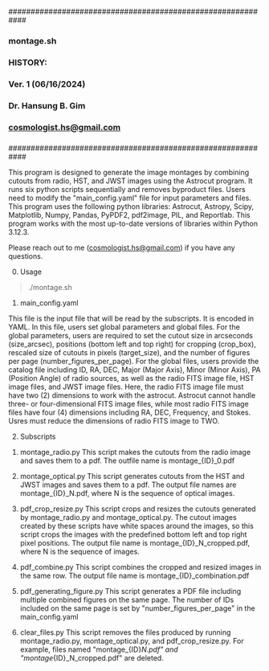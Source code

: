 ############################################################
###
###   montage.sh
###
###  
###   HISTORY:
###       Ver. 1  (06/16/2024)
###
###
###         Dr. Hansung B. Gim
###             cosmologist.hs@gmail.com
###
############################################################

This program is designed to generate the image montages by combining cutouts from radio, HST, and JWST images 
using the Astrocut program. It runs six python scripts sequentially and removes byproduct files. 
Users need to modify the "main_config.yaml" file for input parameters and files. 
This program uses the following python libraries: Astrocut, Astropy, Scipy, Matplotlib, Numpy, Pandas, PyPDF2, pdf2image, PIL, and Reportlab. This program works with the most up-to-date versions of libraries within Python 3.12.3. 

Please reach out to me (cosmologist.hs@gmail.com) if you have any questions. 


0. Usage
  > ./montage.sh


1. main_config.yaml
   
  This file is the input file that will be read by the subscripts. It is encoded in YAML. In this file, users set global parameters and global files. For the global parameters, users are required to set the cutout size in arcseconds (size_arcsec), positions (bottom left and top right) for cropping (crop_box), rescaled size of cutouts in pixels (target_size), and the number of figures per page (number_figures_per_page). For the global files, users provide the catalog file including ID, RA, DEC, Major (Major Axis), Minor (Minor Axis), PA (Position Angle) of radio sources, as well as the radio FITS image file, HST image files, and JWST image files. Here, the radio FITS image file must have two (2) dimensions to work with the astrocut. Astrocut cannot handle three- or four-dimensional FITS image files, while most radio FITS image files have four (4) dimensions including RA, DEC, Frequency, and Stokes. Usres must reduce the dimensions of radio FITS image to TWO. 



2. Subscripts
  1) montage_radio.py
  This script makes the cutouts from the radio image and saves them to a pdf. The outfile name is montage_{ID}_0.pdf


  2) montage_optical.py
  This script generates cutouts from the HST and JWST images and saves them to a pdf. The output file names are montage_{ID}_N.pdf, where N is the sequence of optical images. 


  3) pdf_crop_resize.py
  This script crops and resizes the cutouts generated by montage_radio.py and montage_optical.py. The cutout images created by these scripts have white spaces around the images, so this script crops the images with the predefined bottom left and top right pixel positions. The output file name is montage_{ID}_N_cropped.pdf, where N is the sequence of images. 

  4) pdf_combine.py
  This script combines the cropped and resized images in the same row. The output file name is montage_{ID}_combination.pdf


  5) pdf_generating_figure.py
  This script generates a PDF file including multiple combined figures on the same page. The number of IDs included on the same page is set by "number_figures_per_page" in the main_config.yaml


  6) clear_files.py
  This script removes the files produced by running montage_radio.py, montage_optical.py, and pdf_crop_resize.py. For example, files named "montage_{ID}_N.pdf" and "montage_{ID}_N_cropped.pdf" are deleted.




